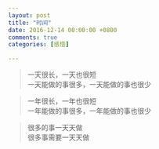 ```yaml
---
layout: post  
title: "时间"  
date: 2016-12-14 00:00:00 +0800  
comments: true  
categories: [感悟]  

---
```


>一天很长，一天也很短  
>一天能做的事很多，一天能做的事也很少  


>一年很长，一年也很短    
>一年能做的事很多，一年能做的事也很少  


>很多的事一天天做  
>很多事需要一天天做    
